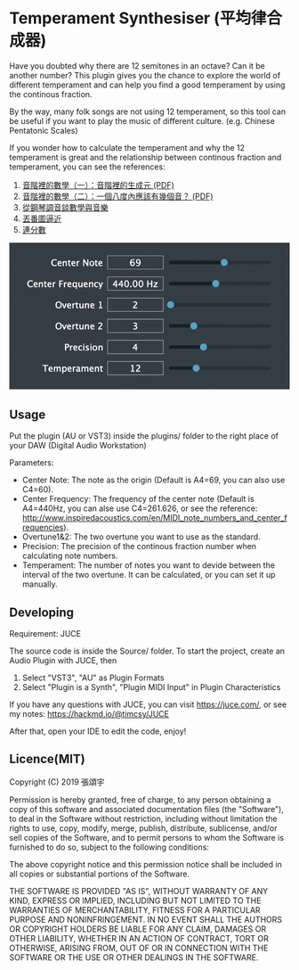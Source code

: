 Temperament Synthesiser (平均律合成器)
===

Have you doubted why there are 12 semitones in an octave? Can it be another number? This plugin gives you the chance to explore the world of different temperament and can help you find a good temperament by using the continous fraction.

By the way, many folk songs are not using 12 temperament, so this tool can be useful if you want to play the music of different culture. (e.g. Chinese Pentatonic Scales)

If you wonder how to calculate the temperament and why the 12 temperament is great and the relationship between continous fraction and temperament, you can see the references:

1. [音階裡的數學（一）：音階裡的生成元 (PDF)](http://mathcenter.ck.tp.edu.tw/Resources/Ctrl/ePaper/ePaperOpenFileX.ashx?autoKey=1007)
2. [音階裡的數學（二）：一個八度內應該有幾個音？ (PDF)](http://mathcenter.ck.tp.edu.tw/Resources/Ctrl/ePaper/ePaperOpenFileX.ashx?autoKey=1008)
3. [從鋼琴調音談數學與音樂](http://web.math.sinica.edu.tw/math_media/d331/33102.pdf)
4. [丟番圖逼近](https://zh.wikipedia.org/wiki/丟番圖逼近)
5. [連分數](https://zh.wikipedia.org/wiki/連分數)

![](images/Temperament.png)

Usage
---
Put the plugin (AU or VST3) inside the plugins/ folder to the right place of your DAW (Digital Audio Workstation)

Parameters:
- Center Note: The note as the origin (Default is A4=69, you can also use C4=60).
- Center Frequency: The frequency of the center note (Default is A4=440Hz, you can alse use C4=261.626, or see the reference: http://www.inspiredacoustics.com/en/MIDI_note_numbers_and_center_frequencies).
- Overtune1&2: The two overtune you want to use as the standard.
- Precision: The precision of the continous fraction number when calculating note numbers.
- Temperament: The number of notes you want to devide between the interval of the two overtune. It can be calculated, or you can set it up manually.

Developing
---
Requirement: JUCE

The source code is inside the Source/ folder.
To start the project, create an Audio Plugin with JUCE, then
1. Select "VST3", "AU" as Plugin Formats
2. Select "Plugin is a Synth", "Plugin MIDI Input" in Plugin Characteristics

If you have any questions with JUCE, you can visit https://juce.com/, or see my notes: https://hackmd.io/@timcsy/JUCE

After that, open your IDE to edit the code, enjoy!

Licence(MIT)
---
Copyright (C) 2019 張頌宇

Permission is hereby granted, free of charge, to any person obtaining a copy of this software and associated documentation files (the "Software"), to deal in the Software without restriction, including without limitation the rights to use, copy, modify, merge, publish, distribute, sublicense, and/or sell copies of the Software, and to permit persons to whom the Software is furnished to do so, subject to the following conditions:

The above copyright notice and this permission notice shall be included in all copies or substantial portions of the Software.

THE SOFTWARE IS PROVIDED "AS IS", WITHOUT WARRANTY OF ANY KIND, EXPRESS OR IMPLIED, INCLUDING BUT NOT LIMITED TO THE WARRANTIES OF MERCHANTABILITY, FITNESS FOR A PARTICULAR PURPOSE AND NONINFRINGEMENT. IN NO EVENT SHALL THE AUTHORS OR COPYRIGHT HOLDERS BE LIABLE FOR ANY CLAIM, DAMAGES OR OTHER LIABILITY, WHETHER IN AN ACTION OF CONTRACT, TORT OR OTHERWISE, ARISING FROM, OUT OF OR IN CONNECTION WITH THE SOFTWARE OR THE USE OR OTHER DEALINGS IN THE SOFTWARE.